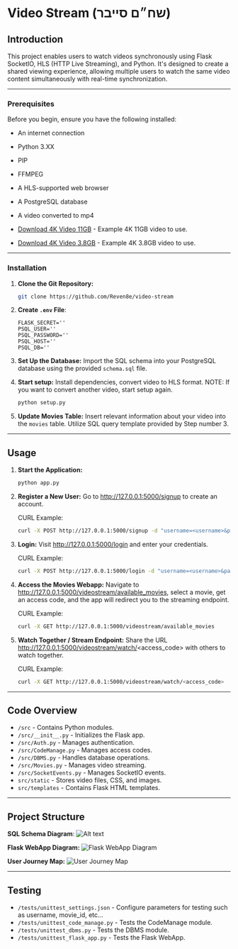 # Video Stream (שח״ם סייבר)

## Introduction

This project enables users to watch videos synchronously using Flask SocketIO, HLS (HTTP Live Streaming), and Python. It's designed to create a shared viewing experience, allowing multiple users to watch the same video content simultaneously with real-time synchronization.

---
### Prerequisites

Before you begin, ensure you have the following installed:
- An internet connection
- Python 3.XX
- PIP
- FFMPEG
- A HLS-supported web browser
- A PostgreSQL database
- A video converted to mp4


- [Download 4K Video 11GB](https://mega.nz/file/s9cUTKIJ#jbVrS-I9CMr7Hf-i5fL81JPk26q9qnjXzCDkkII-Y1A) - Example 4K 11GB video to use.
- [Download 4K Video 3.8GB](https://mega.nz/file/UpFT3ZqB#1ovh_HNbiFVv59IJ0f3BsrkInSpvg7FmQGd9HQ0V4WA) - Example 4K 3.8GB video to use.

---
### Installation

1. **Clone the Git Repository:**
   ```bash
   git clone https://github.com/Reven8e/video-stream
   ```

2. **Create ``.env`` File**:
   ```
   FLASK_SECRET=''
   PSQL_USER=''
   PSQL_PASSWORD=''
   PSQL_HOST=''
   PSQL_DB=''
   ```

3. **Set Up the Database:**
   Import the SQL schema into your PostgreSQL database using the provided `schema.sql` file.

4. **Start setup:** Install  dependencies, convert video to HLS format. NOTE: If you want to convert another video, start setup again.
   ```bash
   python setup.py
   ```

5. **Update Movies Table:**
   Insert relevant information about your video into the `movies` table. Utilize SQL query template provided by Step number 3.

---
## Usage

1. **Start the Application:**
   ```bash
   python app.py
   ```

2. **Register a New User:** Go to http://127.0.0.1:5000/signup to create an account.

   CURL Example:
   ```bash
   curl -X POST http://127.0.0.1:5000/signup -d "username=<username>&password1=<password1>&password2=<password2>" 
   ```


3. **Login:** Visit http://127.0.0.1:5000/login and enter your credentials.

   CURL Example:
   ```bash
   curl -X POST http://127.0.0.1:5000/login -d "username=<username>&password=<password>"
   ```


4. **Access the Movies Webapp:** Navigate to http://127.0.0.1:5000/videostream/available_movies, select a movie, get an access code, and the app will redirect you to the streaming endpoint.

   CURL Example:
   ```bash
   curl -X GET http://127.0.0.1:5000/videostream/available_movies
   ```


5. **Watch Together / Stream Endpoint:** Share the URL http://127.0.0.1:5000/videostream/watch/<access_code> with others to watch together.

   CURL Example:
   ```bash
   curl -X GET http://127.0.0.1:5000/videostream/watch/<access_code>
   ```

---
## Code Overview

- `/src` - Contains Python modules.
- `/src/__init__.py` - Initializes the Flask app.
- `/src/Auth.py` - Manages authentication.
- `/src/CodeManage.py` - Manages access codes.
- `/src/DBMS.py` - Handles database operations.
- `/src/Movies.py` - Manages video streaming.
- `/src/SocketEvents.py` - Manages SocketIO events.
- `src/static` - Stores video files, CSS, and images.
- `src/templates` - Contains Flask HTML templates.

---
## Project Structure

**SQL Schema Diagram**:
![Alt text](https://i.ibb.co/fSXrsz3/Screenshot-2024-01-07-at-14-33-49.png)

**Flask WebApp Diagram:**
![Flask WebApp Diagram](https://i.ibb.co/rxMDqhY/ZLJDRjim3-Bxx-ANHqi-RQ77-Nq-O-j-CDs27-Oe-TWj-WC7-AZCF5f-WIHpf-ODU-V9-Sgf4-NO0j1q-KYFtxyzvqe19t6e-R83.png)

**User Journey Map:**
![User Journey Map](https://i.ibb.co/3WxpsY2/Copy-of-Customer-Journey-Map.png)

---
## Testing

- `/tests/unittest_settings.json` - Configure parameters for testing such as username, movie_id, etc...
- `/tests/unittest_code_manage.py` - Tests the CodeManage module.
- `/tests/unittest_dbms.py` - Tests the DBMS module.
- `/tests/unittest_flask_app.py` - Tests the Flask WebApp.

